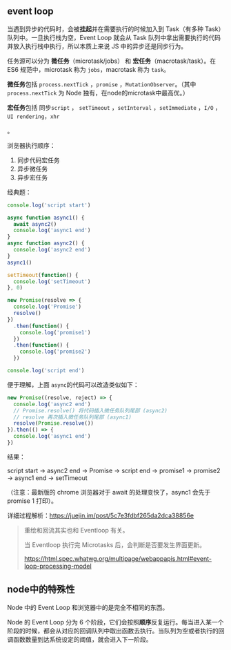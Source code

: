 ## event loop

当遇到异步的代码时，会被**挂起**并在需要执行的时候加入到 Task（有多种 Task） 队列中。一旦执行栈为空，Event Loop 就会从 Task 队列中拿出需要执行的代码并放入执行栈中执行，所以本质上来说 JS 中的异步还是同步行为。



任务源可以分为 **微任务**（microtask/jobs） 和 **宏任务**（macrotask/task）。在 ES6 规范中，microtask 称为 `jobs`，macrotask 称为 `task`。



**微任务**包括 `process.nextTick` ，`promise` ，`MutationObserver`。（其中 `process.nextTick` 为 Node 独有，在node的microtask中最高优。）

**宏任务**包括 同步`script` ， `setTimeout` ，`setInterval` ，`setImmediate` ，`I/O` ，`UI rendering`，`xhr`

。

浏览器执行顺序：

1. 同步代码宏任务
2. 异步微任务
3. 异步宏任务



经典题：

```js
console.log('script start')

async function async1() {
  await async2()
  console.log('async1 end')
}
async function async2() {
  console.log('async2 end')
}
async1()

setTimeout(function() {
  console.log('setTimeout')
}, 0)

new Promise(resolve => {
  console.log('Promise')
  resolve()
})
  .then(function() {
    console.log('promise1')
  })
  .then(function() {
    console.log('promise2')
  })

console.log('script end')
```

便于理解，上面 `async`的代码可以改造类似如下：

```js
new Promise((resolve, reject) => {
  console.log('async2 end')
  // Promise.resolve() 将代码插入微任务队列尾部 (async2)
  // resolve 再次插入微任务队列尾部 (async1)
  resolve(Promise.resolve())
}).then(() => {
  console.log('async1 end')
})
```



结果：

script start -> async2 end -> Promise -> script end -> promise1 -> promise2 -> async1 end -> setTimeout

（注意：最新版的 chrome 浏览器对于 await 的处理变快了，async1 会先于 promise 1 打印）。

详细过程解析：<https://juejin.im/post/5c7e3fdbf265da2dca38856e>



> 重绘和回流其实也和 Eventloop 有关。
>
> 当 Eventloop 执行完 Microtasks 后，会判断是否要发生界面更新。
>
> <https://html.spec.whatwg.org/multipage/webappapis.html#event-loop-processing-model>



## node中的特殊性

Node 中的 Event Loop 和浏览器中的是完全不相同的东西。

Node 的 Event Loop 分为 6 个阶段，它们会按照**顺序**反复运行。每当进入某一个阶段的时候，都会从对应的回调队列中取出函数去执行。当队列为空或者执行的回调函数数量到达系统设定的阈值，就会进入下一阶段。